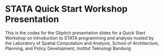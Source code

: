 # STATA Quick Start Workshop Presentation
This is the codes for the Gitpitch presentation slides for a Quick Start Workshop on Introduction to STATA programming and analysis hosted by the Laboratory of Spatial Computation and Analysis, School of Architecture, Planning, and Policy Development, Institut Teknologi Bandung  
